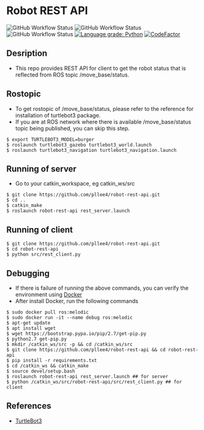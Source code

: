 # Robot REST API
![GitHub Workflow Status](https://github.com/pllee4/robot-rest-api/workflows/ROS/badge.svg)
![GitHub Workflow Status](https://github.com/pllee4/robot-rest-api/workflows/ROS%20Pylint/badge.svg)
![GitHub Workflow Status](https://github.com/pllee4/robot-rest-api/workflows/Pylint/badge.svg)
[![Language grade: Python](https://img.shields.io/lgtm/grade/python/g/pllee4/robot-rest-api.svg?logo=lgtm&logoWidth=18)](https://lgtm.com/projects/g/pllee4/robot-rest-api/context:python)
[![CodeFactor](https://www.codefactor.io/repository/github/pllee4/robot-rest-api/badge)](https://www.codefactor.io/repository/github/pllee4/robot-rest-api/overview/)

## Desription
- This repo provides REST API for client to get the robot status that is reflected from ROS topic /move_base/status.

## Rostopic

- To get rostopic of /move_base/status, please refer to the reference for installation of turtlebot3 package.
- If you are at ROS network where there is available /move_base/status topic being published, you can skip this step.

```
$ export TURTLEBOT3_MODEL=burger
$ roslaunch turtlebot3_gazebo turtlebot3_world.launch
$ roslaunch turtlebot3_navigation turtlebot3_navigation.launch 
```

## Running of server

- Go to your catkin_workspace, eg catkin_ws/src

```
$ git clone https://github.com/pllee4/robot-rest-api.git
$ cd ..
$ catkin_make
$ roslaunch robot-rest-api rest_server.launch
```

## Running of client

```
$ git clone https://github.com/pllee4/robot-rest-api.git
$ cd robot-rest-api
$ python src/rest_client.py
```

## Debugging

- If there is failure of running the above commands, 
  you can verify the environment using [Docker](https://docs.docker.com/engine/install/ubuntu/)
- After install Docker, run the following commands

```
$ sudo docker pull ros:melodic
$ sudo docker run -it --name debug ros:melodic
$ apt-get update
$ apt install wget
$ wget https://bootstrap.pypa.io/pip/2.7/get-pip.py
$ python2.7 get-pip.py
$ mkdir /catkin_ws/src -p && cd /catkin_ws/src
$ git clone https://github.com/pllee4/robot-rest-api && cd robot-rest-api
$ pip install -r requirements.txt
$ cd /catkin_ws && catkin_make
$ source devel/setup.bash
$ roslaunch robot-rest-api rest_server.launch ## for server
$ python /catkin_ws/src/robot-rest-api/src/rest_client.py ## for client
```

## References
- [TurtleBot3](https://emanual.robotis.com/docs/en/platform/turtlebot3/nav_simulation/)